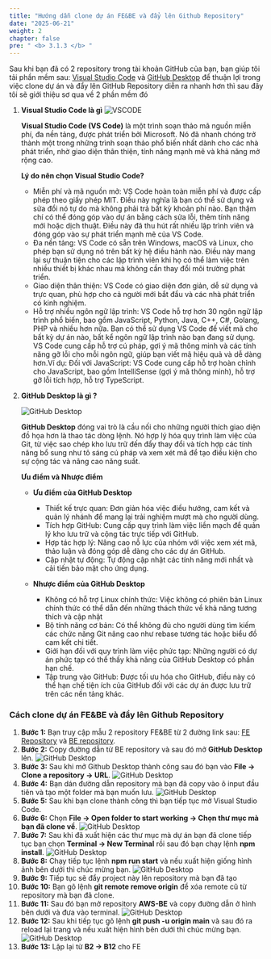 ```yaml
---
title: "Hướng dẫn clone dự án FE&BE và đẩy lên Github Repository"
date: "2025-06-21"
weight: 2
chapter: false
pre: " <b> 3.1.3 </b> "
---
```


Sau khi bạn đã có 2 repository trong tài khoản GitHub của bạn, bạn giúp tôi tải phần mềm sau: [Visual Studio Code](https://code.visualstudio.com/) và [GitHub Desktop](https://desktop.github.com/download/) để thuận lợi trong việc clone dự án và đẩy lên GitHub Repository diễn ra nhanh hơn thì sau đây tôi sẽ giới thiệu sơ qua về 2 phần mềm đó

1. **Visual Studio Code là gì**
   ![VSCODE](/images/3.Containerization/3.1/3.1.3/2.png)

   **Visual Studio Code (VS Code)** là một trình soạn thảo mã nguồn miễn phí, đa nền tảng, được phát triển bởi Microsoft. Nó đã nhanh chóng trở thành một trong những trình soạn thảo phổ biến nhất dành cho các nhà phát triển, nhờ giao diện thân thiện, tính năng mạnh mẽ và khả năng mở rộng cao.

   **Lý do nên chọn Visual Studio Code?**

   - Miễn phí và mã nguồn mở: VS Code hoàn toàn miễn phí và được cấp phép theo giấy phép MIT. Điều này nghĩa là bạn có thể sử dụng và sửa đổi nó tự do mà không phải trả bất kỳ khoản phí nào. Bạn thậm chí có thể đóng góp vào dự án bằng cách sửa lỗi, thêm tính năng mới hoặc dịch thuật. Điều này đã thu hút rất nhiều lập trình viên và đóng góp vào sự phát triển mạnh mẽ của VS Code.
   - Đa nền tảng: VS Code có sẵn trên Windows, macOS và Linux, cho phép bạn sử dụng nó trên bất kỳ hệ điều hành nào. Điều này mang lại sự thuận tiện cho các lập trình viên khi họ có thể làm việc trên nhiều thiết bị khác nhau mà không cần thay đổi môi trường phát triển.
   - Giao diện thân thiện: VS Code có giao diện đơn giản, dễ sử dụng và trực quan, phù hợp cho cả người mới bắt đầu và các nhà phát triển có kinh nghiệm.
   - Hỗ trợ nhiều ngôn ngữ lập trình: VS Code hỗ trợ hơn 30 ngôn ngữ lập trình phổ biến, bao gồm JavaScript, Python, Java, C++, C#, Golang, PHP và nhiều hơn nữa. Bạn có thể sử dụng VS Code để viết mã cho bất kỳ dự án nào, bất kể ngôn ngữ lập trình nào bạn đang sử dụng. VS Code cung cấp hỗ trợ cú pháp, gợi ý mã thông minh và các tính năng gỡ lỗi cho mỗi ngôn ngữ, giúp bạn viết mã hiệu quả và dễ dàng hơn.Ví dụ: Đối với JavaScript: VS Code cung cấp hỗ trợ hoàn chỉnh cho JavaScript, bao gồm IntelliSense (gợi ý mã thông minh), hỗ trợ gỡ lỗi tích hợp, hỗ trợ TypeScript.

2. **GitHub Desktop là gì ?**

   ![GitHub Desktop](/images/3.Containerization/3.1/3.1.3/1.png)

   **GitHub Desktop** đóng vai trò là cầu nối cho những người thích giao diện đồ họa hơn là thao tác dòng lệnh. Nó hợp lý hóa quy trình làm việc của Git, từ việc sao chép kho lưu trữ đến đẩy thay đổi và tích hợp các tính năng bổ sung như tô sáng cú pháp và xem xét mã để tạo điều kiện cho sự cộng tác và nâng cao năng suất.

   **Ưu điểm và Nhược điểm**

   - **Ưu điểm của GitHub Desktop**

     - Thiết kế trực quan: Đơn giản hóa việc điều hướng, cam kết và quản lý nhánh để mang lại trải nghiệm mượt mà cho người dùng.
     - Tích hợp GitHub: Cung cấp quy trình làm việc liền mạch để quản lý kho lưu trữ và cộng tác trực tiếp với GitHub.
     - Hợp tác hợp lý: Nâng cao nỗ lực của nhóm với việc xem xét mã, thảo luận và đóng góp dễ dàng cho các dự án GitHub.
     - Cập nhật tự động: Tự động cập nhật các tính năng mới nhất và cải tiến bảo mật cho ứng dụng.

   - **Nhược điểm của GitHub Desktop**

     - Không có hỗ trợ Linux chính thức: Việc không có phiên bản Linux chính thức có thể dẫn đến những thách thức về khả năng tương thích và cập nhật
     - Bộ tính năng cơ bản: Có thể không đủ cho người dùng tìm kiếm các chức năng Git nâng cao như rebase tương tác hoặc biểu đồ cam kết chi tiết.
     - Giới hạn đối với quy trình làm việc phức tạp: Những người có dự án phức tạp có thể thấy khả năng của GitHub Desktop có phần hạn chế.
     - Tập trung vào GitHub: Được tối ưu hóa cho GitHub, điều này có thể hạn chế tiện ích của GitHub đối với các dự án được lưu trữ trên các nền tảng khác.

### Cách clone dự án FE&BE và đẩy lên Github Repository

1. **Bước 1:** Bạn truy cập mẫu 2 repository FE&BE từ 2 đường link sau: [FE Repository](https://github.com/ThanhLong1512/FE-Dentist) và [BE repository](https://github.com/ThanhLong1512/BE-Dentist).
2. **Bước 2:** Copy đường dẫn từ BE repository và sau đó mở **GitHub Desktop** lên.
   ![GitHub Desktop](/images/3.Containerization/3.1/3.1.3/3.png)
3. **Bước 3:** Sau khi mở Github Desktop thành công sau đó bạn vào **File -> Clone a repository -> URL**.
   ![GitHub Desktop](/images/3.Containerization/3.1/3.1.3/4.png)
4. **Bước 4:** Bạn dán đường dẫn repository mà bạn đã copy vào ô input đầu tiên và tạo một folder mà bạn muốn lưu.
   ![GitHub Desktop](/images/3.Containerization/3.1/3.1.3/5.png)
5. **Bước 5:** Sau khi bạn clone thành công thì bạn tiếp tục mở Visual Studio Code.
6. **Bước 6:** Chọn **File -> Open folder to start working -> Chọn thư mục mà bạn đã clone về**.
   ![GitHub Desktop](/images/3.Containerization/3.1/3.1.3/6.png)
7. **Bước 7:** Sau khi đã xuất hiện các thư mục mà dự án bạn đã clone tiếp tục bạn chọn **Terminal -> New Terminal** rồi sau đó bạn chạy lệnh **npm install**.
   ![GitHub Desktop](/images/3.Containerization/3.1/3.1.3/7.png)
8. **Bước 8:** Chạy tiếp tục lệnh **npm run start** và nếu xuất hiện giống hình ảnh bên dưới thì chúc mừng bạn.
   ![GitHub Desktop](/images/3.Containerization/3.1/3.1.3/8.png)
9. **Bước 9:** Tiếp tục sẽ đẩy project này lên repository mà bạn đã tạo
10. **Bước 10:** Bạn gõ lệnh **git remote remove origin** để xóa remote cũ từ repository mà bạn đã clone.
11. **Bước 11:** Sau đó bạn mở repository **AWS-BE** và copy đường dẫn ở hình bên dưới và đưa vào terminal.
    ![GitHub Desktop](/images/3.Containerization/3.1/3.1.3/9.png)
12. **Bước 12:** Sau khi tiếp tục gõ lệnh **git push -u origin main** và sau đó ra reload lại trang và nếu xuất hiện hình bên dưới thì chúc mừng bạn.
    ![GitHub Desktop](/images/3.Containerization/3.1/3.1.3/10.png)
13. **Bước 13:** Lặp lại từ **B2 -> B12** cho FE
